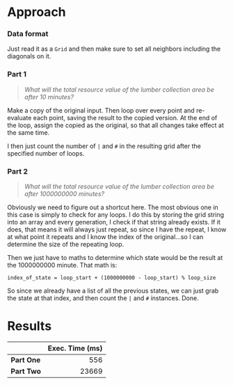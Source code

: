 # Approach
### Data format

Just read it as a `Grid` and then make sure to set all neighbors including the diagonals on it.

### Part 1
> _What will the total resource value of the lumber collection area be after 10 minutes?_

Make a copy of the original input. Then loop over every point and re-evaluate each point, saving the result to the
copied version. At the end of the loop, assign the copied as the original, so that all changes take effect at the same
time.

I then just count the number of `|` and `#` in the resulting grid after the specified number of loops.

### Part 2
> _What will the total resource value of the lumber collection area be after 1000000000 minutes?_

Obviously we need to figure out a shortcut here. The most obvious one in this case is simply to check for any loops.
I do this by storing the grid string into an array and every generation, I check if that string already exists.
If it does, that means it will always just repeat, so since I have the repeat, I know at what point it repeats and I know
the index of the original...so I can determine the size of the repeating loop.

Then we just have to maths to determine which state would be the result at the 1000000000 minute. That math is:
```
index_of_state = loop_start + (1000000000 - loop_start) % loop_size
```

So since we already have a list of all the previous states, we can just grab the state at that index, and then count
the `|` and `#` instances. Done.

# Results

|              | Exec. Time (ms) |
|--------------|----------------:|
| **Part One** |             556 |
| **Part Two** |           23669 |
